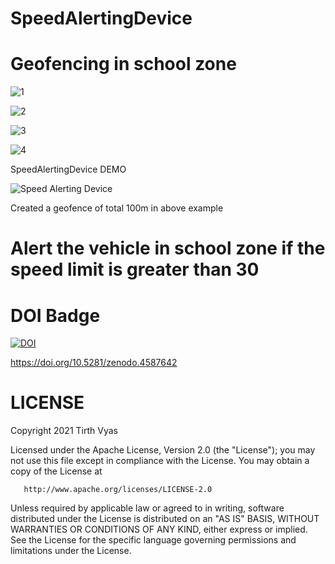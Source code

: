 # SpeedAlertingDevice

# Geofencing in school zone
![1](https://user-images.githubusercontent.com/40208647/107355254-398ce980-6af5-11eb-903c-fa46e9807179.PNG)

![2](https://user-images.githubusercontent.com/40208647/107355257-3b56ad00-6af5-11eb-82fc-f17770e0a1b2.PNG)

![3](https://user-images.githubusercontent.com/40208647/107355277-401b6100-6af5-11eb-8cd2-3f59d99d9c09.PNG)

![4](https://user-images.githubusercontent.com/40208647/107355285-41e52480-6af5-11eb-9efa-e9fb3fd61e7b.PNG)

SpeedAlertingDevice DEMO


![Speed Alerting Device](https://user-images.githubusercontent.com/40208647/107353236-d1d59f00-6af2-11eb-933c-cf69e7623122.gif)

Created a geofence of total 100m in above example

# Alert the vehicle in school zone if the speed limit is greater than 30

# DOI Badge

[![DOI](https://zenodo.org/badge/DOI/10.5281/zenodo.4587646.svg)](https://doi.org/10.5281/zenodo.4587646)

https://doi.org/10.5281/zenodo.4587642

# LICENSE

   Copyright 2021 Tirth Vyas

   Licensed under the Apache License, Version 2.0 (the "License");
   you may not use this file except in compliance with the License.
   You may obtain a copy of the License at

       http://www.apache.org/licenses/LICENSE-2.0

   Unless required by applicable law or agreed to in writing, software
   distributed under the License is distributed on an "AS IS" BASIS,
   WITHOUT WARRANTIES OR CONDITIONS OF ANY KIND, either express or implied.
   See the License for the specific language governing permissions and
   limitations under the License.
